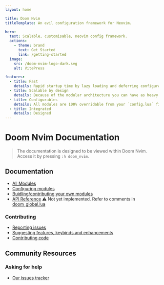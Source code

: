 ```yaml
---
layout: home

title: Doom Nvim
titleTemplate: An evil configuration framework for Neovim.

hero:
  text: Scalable, customisable, neovim config framework.
  actions:
    - theme: brand
      text: Get Started
      link: /getting-started
  image:
    src: /doom-nvim-logo-dark.svg
    alt: VitePress

features:
  - title: Fast
    details: Rapid startup time by lazy loading and deferring configuration.
  - title: Scalable by design
    details: Because of the modular architecture you can have as heavy or as light an experience as you want.
  - title: Configurables
    details: All modules are 100% overridable from your `config.lua` file.
  - title: Integrated
    details: Designed
---
```


# Doom Nvim Documentation

> The documentation is designed to be viewed within Doom Nvim. Access it by pressing
> `:h doom_nvim`.

## Documentation

- [All Modules](./modules.md#all-modules)
- [Configuring modules](./modules.md#quick-guide)
- [Buidling/contributing your own modules](./modules.md#building-your-own-module)
- [API Reference](./api.md) :warning: Not yet implemented.  Refer to comments in [doom_global.lua](../lua/doom/core/doom_global.lua)

### Contributing

- [Reporting issues](./contributing.md#reporting-issues)
- [Suggesting features, keybinds and enhancements](./contributing.md#suggesting-features-keybinds-and-enhancements)
- [Contributing code](./contributing.md#contributing-code)

## Community Resources

### Asking for help

- [Our issues tracker](https://github.com/doom-neovim/doom-nvim/issues)

